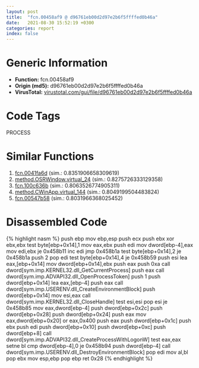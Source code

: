 ```yaml
---
layout: post
title:  "fcn.00458af9 @ d96761eb00d2d97e2b6f5ffffed0b46a"
date:   2021-08-30 15:52:19 +0300
categories: report
index: false
---
```


# Generic Information
- **Function:** fcn.00458af9
- **Origin (md5):** d96761eb00d2d97e2b6f5ffffed0b46a
- **VirusTotal:** [virustotal.com/gui/file/d96761eb00d2d97e2b6f5ffffed0b46a][virustotal_ref]

# Code Tags
<span class="tag" id="PROCESS">PROCESS</span>


# Similar Functions

1. [fcn.0041fa6d][similar_1_ref] (sim.: 0.8351906658309619)
2. [method.OSRWindow.virtual\_24][similar_2_ref] (sim.: 0.8275726333129358)
3. [fcn.100c636b][similar_3_ref] (sim.: 0.8063526774905311)
4. [method.CWinApp.virtual\_144][similar_4_ref] (sim.: 0.8049199504483824)
5. [fcn.00547b58][similar_5_ref] (sim.: 0.8031966368025452)


# Disassembled Code

{% highlight nasm %}
push ebp
mov ebp,esp
push ecx
push ebx
xor ebx,ebx
test byte[ebp+0x14],1
mov eax,ebx
push edi
mov dword[ebp-4],eax
mov edi,ebx
je 0x458b11
inc edi
jmp 0x458b1a
test byte[ebp+0x14],2
je 0x458b1a
push 2
pop edi
test byte[ebp+0x14],4
je 0x458b59
push esi
lea eax,[ebp+0x14]
mov dword[ebp+0x14],ebx
push eax
push 0xa
call dword[sym.imp.KERNEL32.dll_GetCurrentProcess]
push eax
call dword[sym.imp.ADVAPI32.dll_OpenProcessToken]
push 1
push dword[ebp+0x14]
lea eax,[ebp-4]
push eax
call dword[sym.imp.USERENV.dll_CreateEnvironmentBlock]
push dword[ebp+0x14]
mov esi,eax
call dword[sym.imp.KERNEL32.dll_CloseHandle]
test esi,esi
pop esi
je 0x458b85
mov eax,dword[ebp-4]
push dword[ebp+0x2c]
push dword[ebp+0x28]
push dword[ebp+0x24]
push eax
mov eax,dword[ebp+0x20]
or eax,0x400
push eax
push dword[ebp+0x1c]
push ebx
push edi
push dword[ebp+0x10]
push dword[ebp+0xc]
push dword[ebp+8]
call dword[sym.imp.ADVAPI32.dll_CreateProcessWithLogonW]
test eax,eax
setne bl
cmp dword[ebp-4],0
je 0x458b94
push dword[ebp-4]
call dword[sym.imp.USERENV.dll_DestroyEnvironmentBlock]
pop edi
mov al,bl
pop ebx
mov esp,ebp
pop ebp
ret 0x28
{% endhighlight %}


[similar_1_ref]: /report/fcn.0041fa6d@ba5ec83721de3ca10b3c9583f3b2c6a1
[similar_2_ref]: /report/method.OSRWindow.virtual_24@ba86269e5231930ee4def4088ddb8d19
[similar_3_ref]: /report/fcn.100c636b@e5d49e0823e602f2ee948ac39d32c1eb
[similar_4_ref]: /report/method.CWinApp.virtual_144@9c2b894b84f59672d8be2e984066f76f
[similar_5_ref]: /report/fcn.00547b58@008ebacd307f3ac8942baa09393de50a
[virustotal_ref]: https://www.virustotal.com/gui/file/d96761eb00d2d97e2b6f5ffffed0b46a